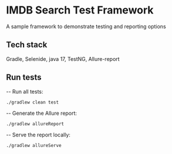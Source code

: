# IMDB Search Test Framework
A sample framework to demonstrate testing and reporting options

## Tech stack
Gradle, Selenide, java 17, TestNG, Allure-report

## Run tests

-- Run all tests:
```
./gradlew clean test
```

-- Generate the Allure report:
```
./gradlew allureReport
```        

-- Serve the report locally:
```
./gradlew allureServe
```
